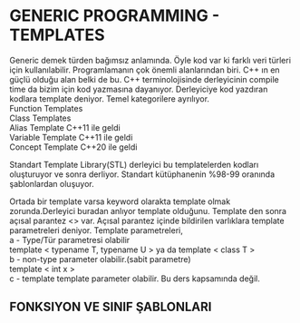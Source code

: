 # GENERIC PROGRAMMING - TEMPLATES

Generic demek türden bağımsız anlamında. Öyle kod var ki farklı veri türleri için kullanılabilir. Programlamanın çok önemli alanlarından biri. 
C++ ın en güçlü olduğu alan belki de bu. C++ terminolojisinde derleyicinin compile time da bizim için kod yazmasına dayanıyor. 
Derleyiciye kod yazdıran kodlara template deniyor. Temel kategorilere ayrılıyor.  
Function Templates   
Class Templates   
Alias Template		C++11 ile geldi   
Variable Template		C++11 ile geldi   
Concept Template		C++20 ile geldi  

Standart Template Library(STL) derleyici bu templatelerden kodları oluşturuyor ve sonra derliyor. Standart kütüphanenin %98-99 oranında şablonlardan oluşuyor.

Ortada bir template varsa keyword olarakta template olmak zorunda.Derleyici buradan anlıyor template olduğunu. Template den sonra açısal parantez <> var. Açısal parantez içinde bildirilen varlıklara template parametreleri deniyor. Template parametreleri,   
	a - Type/Tür parametresi olabilir  
        template < typename T, typename U > ya da template < class T >   
	b - non-type parameter olabilir.(sabit parametre)   
        template < int x >   
	c - template template parameter olabilir. Bu ders kapsamında değil.


## FONKSIYON VE SINIF ŞABLONLARI
